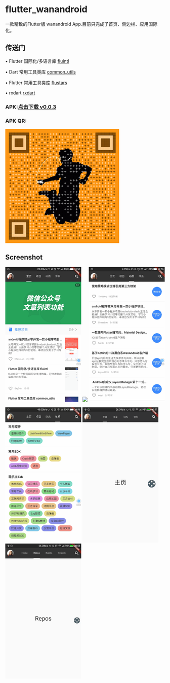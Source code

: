# flutter_wanandroid

一款精致的Flutter版 wanandroid App.目前只完成了首页、侧边栏、应用国际化。

## 传送门

• Flutter 国际化/多语言库 [fluintl](https://github.com/Sky24n/fluintl) 

• Dart    常用工具类库    [common_utils](https://github.com/Sky24n/common_utils) 

• Flutter 常用工具类库    [flustars](https://github.com/Sky24n/flustars) 

• rxdart                 [rxdart](https://github.com/ReactiveX/rxdart) 

### APK:[点击下载 v0.0.3](https://raw.githubusercontent.com/Sky24n/LDocuments/master/AppStore/flutter_wanandroid.apk)

### APK QR:
  ![flutter_wanandroid](https://raw.githubusercontent.com/Sky24n/LDocuments/master/AppImgs/flutter_wanandroid/qrcode.png)

## Screenshot
<img src="https://github.com/Sky24n/LDocuments/blob/master/AppImgs/flutter_wanandroid/2018-10-28_19_55_22.gif" width="240">  <img src="https://github.com/Sky24n/LDocuments/blob/master/AppImgs/flutter_wanandroid/2018-10-28_19_56_02.gif" width="240">  <img src="https://github.com/Sky24n/LDocuments/blob/master/AppImgs/flutter_wanandroid/2018-10-28_19_56_18.gif" width="240">  

<img src="https://github.com/Sky24n/LDocuments/blob/master/AppImgs/flutter_wanandroid/2018-10-28_19_56_49.gif" width="240">  <img src="https://github.com/Sky24n/LDocuments/blob/master/AppImgs/flutter_wanandroid/2018-10-12_00_57_58.gif" width="240">  <img src="https://github.com/Sky24n/LDocuments/blob/master/AppImgs/flutter_wanandroid/2018-10-12_00_58_49.gif" width="240">  




